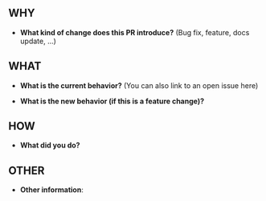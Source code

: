 ## WHY
* **What kind of change does this PR introduce?** (Bug fix, feature, docs update, ...)


## WHAT
* **What is the current behavior?** (You can also link to an open issue here)

* **What is the new behavior (if this is a feature change)?**

## HOW

* **What did you do?**

## OTHER
* **Other information**:
